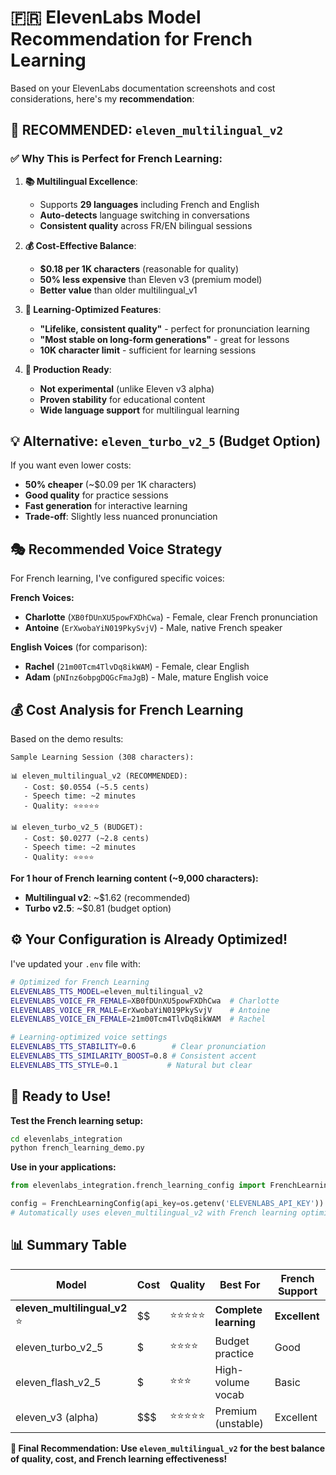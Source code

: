 # 🇫🇷 ElevenLabs Model Recommendation for French Learning

Based on your ElevenLabs documentation screenshots and cost considerations, here's my **recommendation**:

## 🥇 **RECOMMENDED: `eleven_multilingual_v2`**

### ✅ **Why This is Perfect for French Learning:**

1. **📚 Multilingual Excellence**: 
   - Supports **29 languages** including French and English
   - **Auto-detects** language switching in conversations
   - **Consistent quality** across FR/EN bilingual sessions

2. **💰 Cost-Effective Balance**:
   - **$0.18 per 1K characters** (reasonable for quality)
   - **50% less expensive** than Eleven v3 (premium model)
   - **Better value** than older multilingual_v1

3. **🎯 Learning-Optimized Features**:
   - **"Lifelike, consistent quality"** - perfect for pronunciation learning
   - **"Most stable on long-form generations"** - great for lessons
   - **10K character limit** - sufficient for learning sessions

4. **🔧 Production Ready**:
   - **Not experimental** (unlike Eleven v3 alpha)
   - **Proven stability** for educational content
   - **Wide language support** for multilingual learning

## 💡 **Alternative: `eleven_turbo_v2_5` (Budget Option)**

If you want even lower costs:
- **50% cheaper** (~$0.09 per 1K characters)
- **Good quality** for practice sessions
- **Fast generation** for interactive learning
- **Trade-off**: Slightly less nuanced pronunciation

## 🎭 **Recommended Voice Strategy**

For French learning, I've configured specific voices:

**French Voices:**
- **Charlotte** (`XB0fDUnXU5powFXDhCwa`) - Female, clear French pronunciation
- **Antoine** (`ErXwobaYiN019PkySvjV`) - Male, native French speaker

**English Voices** (for comparison):
- **Rachel** (`21m00Tcm4TlvDq8ikWAM`) - Female, clear English
- **Adam** (`pNInz6obpgDQGcFmaJgB`) - Male, mature English voice

## 💰 **Cost Analysis for French Learning**

Based on the demo results:
```
Sample Learning Session (308 characters):

📊 eleven_multilingual_v2 (RECOMMENDED):
   - Cost: $0.0554 (~5.5 cents)
   - Speech time: ~2 minutes
   - Quality: ⭐⭐⭐⭐⭐

📊 eleven_turbo_v2_5 (BUDGET):
   - Cost: $0.0277 (~2.8 cents) 
   - Speech time: ~2 minutes
   - Quality: ⭐⭐⭐⭐
```

**For 1 hour of French learning content (~9,000 characters):**
- **Multilingual v2**: ~$1.62 (recommended)
- **Turbo v2.5**: ~$0.81 (budget option)

## ⚙️ **Your Configuration is Already Optimized!**

I've updated your `.env` file with:
```bash
# Optimized for French Learning
ELEVENLABS_TTS_MODEL=eleven_multilingual_v2
ELEVENLABS_VOICE_FR_FEMALE=XB0fDUnXU5powFXDhCwa  # Charlotte
ELEVENLABS_VOICE_FR_MALE=ErXwobaYiN019PkySvjV    # Antoine
ELEVENLABS_VOICE_EN_FEMALE=21m00Tcm4TlvDq8ikWAM  # Rachel

# Learning-optimized voice settings
ELEVENLABS_TTS_STABILITY=0.6        # Clear pronunciation
ELEVENLABS_TTS_SIMILARITY_BOOST=0.8 # Consistent accent
ELEVENLABS_TTS_STYLE=0.1           # Natural but clear
```

## 🚀 **Ready to Use!**

**Test the French learning setup:**
```bash
cd elevenlabs_integration
python french_learning_demo.py
```

**Use in your applications:**
```python
from elevenlabs_integration.french_learning_config import FrenchLearningConfig

config = FrenchLearningConfig(api_key=os.getenv('ELEVENLABS_API_KEY'))
# Automatically uses eleven_multilingual_v2 with French learning optimization
```

## 📊 **Summary Table**

| Model | Cost | Quality | Best For | French Support |
|-------|------|---------|----------|----------------|
| **eleven_multilingual_v2** ⭐ | $$ | ⭐⭐⭐⭐⭐ | **Complete learning** | **Excellent** |
| eleven_turbo_v2_5 | $ | ⭐⭐⭐⭐ | Budget practice | Good |
| eleven_flash_v2_5 | $ | ⭐⭐⭐ | High-volume vocab | Basic |
| eleven_v3 (alpha) | $$$ | ⭐⭐⭐⭐⭐ | Premium (unstable) | Excellent |

**🎯 Final Recommendation: Use `eleven_multilingual_v2` for the best balance of quality, cost, and French learning effectiveness!**